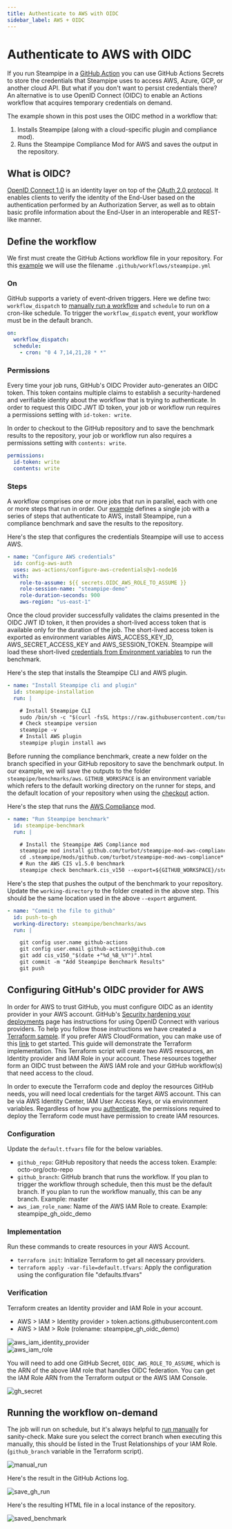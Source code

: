 ```yaml
---
title: Authenticate to AWS with OIDC
sidebar_label: AWS + OIDC
---
```


# Authenticate to AWS with OIDC

If you run Steampipe in a [GitHub Action](https://steampipe.io/docs/integrations/github_action) you can use GitHub Actions Secrets to store the credentials that Steampipe uses to access AWS, Azure, GCP, or another cloud API. But what if you don't want to persist credentials there? An alternative is to use OpenID Connect (OIDC) to enable an Actions workflow that acquires temporary credentials on demand.

The example shown in this post uses the OIDC method in a workflow that:

1. Installs Steampipe (along with a cloud-specific plugin and compliance mod).
2. Runs the Steampipe Compliance Mod for AWS and saves the output in the repository.

## What is OIDC?

[OpenID Connect 1.0](https://openid.net/specs/openid-connect-core-1_0.html) is an identity layer on top of the [OAuth 2.0 protocol](https://www.rfc-editor.org/rfc/rfc6749). It enables clients to verify the identity of the End-User based on the authentication performed by an Authorization Server, as well as to obtain basic profile information about the End-User in an interoperable and REST-like manner.

## Define the workflow

We first must create the GitHub Actions workflow file in your repository. For this [example](https://github.com/turbot/steampipe-samples/blob/main/all/github-actions-oidc/aws/steampipe-sample-aws-workflow.yml) we will use the filename `.github/workflows/steampipe.yml`

### On

GitHub supports a variety of event-driven triggers. Here we define two: `workflow_dispatch` to [manually run a workflow](https://docs.github.com/en/actions/managing-workflow-runs/manually-running-a-workflow) and `schedule` to run on a cron-like schedule. To trigger the `workflow_dispatch` event, your workflow must be in the default branch.

```yaml
on:
  workflow_dispatch:
  schedule:
    - cron: "0 4 7,14,21,28 * *"
```

### Permissions

Every time your job runs, GitHub's OIDC Provider auto-generates an OIDC token. This token contains multiple claims to establish a security-hardened and verifiable identity about the workflow that is trying to authenticate. In order to request this OIDC JWT ID token, your job or workflow run requires a permissions setting with `id-token: write`.

In order to checkout to the GitHub repository and to save the benchmark results to the repository, your job or workflow run also requires a permissions setting with `contents: write`.

```yaml
permissions:
  id-token: write
  contents: write
```

### Steps

A workflow comprises one or more jobs that run in parallel, each with one or more steps that run in order. Our [example](https://github.com/turbot/steampipe-samples/blob/d1658920c41da9ff5a2b98ab981ad330f2ee34a8/all/github-actions-oidc/aws/steampipe-sample-aws-workflow.yml#L15) defines a single job with a series of steps that authenticate to AWS, install Steampipe, run a compliance benchmark and save the results to the repository.

Here's the step that configures the credentials Steampipe will use to access AWS.

```yaml
- name: "Configure AWS credentials"
  id: config-aws-auth
  uses: aws-actions/configure-aws-credentials@v1-node16
  with:
    role-to-assume: ${{ secrets.OIDC_AWS_ROLE_TO_ASSUME }}
    role-session-name: "steampipe-demo"
    role-duration-seconds: 900
    aws-region: "us-east-1"
```

Once the cloud provider successfully validates the claims presented in the OIDC JWT ID token, it then provides a short-lived access token that is available only for the duration of the job. The short-lived access token is exported as environment variables AWS_ACCESS_KEY_ID, AWS_SECRET_ACCESS_KEY and AWS_SESSION_TOKEN.
Steampipe will load these short-lived [credentials from Environment variables](https://hub.steampipe.io/plugins/turbot/aws#credentials-from-environment-variables) to run the benchmark.

Here's the step that installs the Steampipe CLI and AWS plugin.

```yaml
- name: "Install Steampipe cli and plugin"
  id: steampipe-installation
  run: |

    # Install Steampipe CLI
    sudo /bin/sh -c "$(curl -fsSL https://raw.githubusercontent.com/turbot/steampipe/main/install.sh)"
    # Check steampipe version
    steampipe -v
    # Install AWS plugin
    steampipe plugin install aws
```

Before running the compliance benchmark, create a new folder on the branch specified in your GitHub repository to save the benchmark output. In our example, we will save the outputs to the folder `steampipe/benchmarks/aws`. `GITHUB_WORKSPACE` is an environment variable which refers to the default working directory on the runner for steps, and the default location of your repository when using the [checkout](https://github.com/actions/checkout) action.

Here's the step that runs the [AWS Compliance](https://hub.steampipe.io/mods/turbot/aws_compliance) mod.

```yaml
- name: "Run Steampipe benchmark"
  id: steampipe-benchmark
  run: |

    # Install the Steampipe AWS Compliance mod
    steampipe mod install github.com/turbot/steampipe-mod-aws-compliance 
    cd .steampipe/mods/github.com/turbot/steampipe-mod-aws-compliance*
    # Run the AWS CIS v1.5.0 benchmark
    steampipe check benchmark.cis_v150 --export=${GITHUB_WORKSPACE}/steampipe/benchmarks/aws/cis_v150_"$(date +"%d_%B_%Y")".html --output=none
```

Here's the step that pushes the output of the benchmark to your repository. Update the `working-directory` to the folder created in the above step. This should be the same location used in the above `--export` argument.

```yaml
- name: "Commit the file to github"
  id: push-to-gh
  working-directory: steampipe/benchmarks/aws
  run: |

    git config user.name github-actions
    git config user.email github-actions@github.com
    git add cis_v150_"$(date +"%d_%B_%Y")".html 
    git commit -m "Add Steampipe Benchmark Results"
    git push
```

## Configuring GitHub's OIDC provider for AWS

In order for AWS to trust GitHub, you must configure OIDC as an identity provider in your AWS account. GitHub's [Security hardening your deployments](https://docs.github.com/en/actions/deployment/security-hardening-your-deployments) page has instructions for using OpenID Connect with various providers. To help you follow those instructions we have created a [Terraform sample](https://github.com/turbot/steampipe-samples/tree/main/all/github-actions-oidc/aws). If you prefer AWS CloudFormation, you can make use of this [link](https://github.com/aws-actions/configure-aws-credentials#sample-iam-role-cloudformation-template) to get started. This guide will demonstrate the Terraform implementation. This Terraform script will create two AWS resources, an Identity provider and IAM Role in your account. These resources together form an OIDC trust between the AWS IAM role and your GitHub workflow(s) that need access to the cloud.

In order to execute the Terraform code and deploy the resources GitHub needs, you will need local credentials for the target AWS account. This can be via AWS Identity Center, IAM User Access Keys, or via environment variables. Regardless of how you [authenticate](https://registry.terraform.io/providers/hashicorp/aws/latest/docs#authentication-and-configuration), the permissions required to deploy the Terraform code must have permission to create IAM resources.

### Configuration

Update the `default.tfvars` file for the below variables.

* `github_repo`: GitHub repository that needs the access token. Example: octo-org/octo-repo
* `github_branch`: GitHub branch that runs the workflow. If you plan to trigger the workflow through schedule, then this must be the default branch. If you plan to run the workflow manually, this can be any branch. Example: master
* `aws_iam_role_name`: Name of the AWS IAM Role to create. Example: steampipe_gh_oidc_demo

### Implementation

Run these commands to create resources in your AWS Account.

* `terraform init`: Initialize Terraform to get all necessary providers.
* `terraform apply -var-file=default.tfvars`: Apply the configuration using the configuration file "defaults.tfvars"

### Verification

Terraform creates an Identity provider and IAM Role in your account.

* AWS > IAM > Identity provider > token.actions.githubusercontent.com
* AWS > IAM > Role (rolename: steampipe_gh_oidc_demo)

<div style={{"marginBottom":"2em","borderWidth":"thin", "borderStyle":"solid", "borderColor":"lightgray", "padding":"20px", "width":"90%"}}>
<img alt="aws_iam_identity_provider" src="/images/docs/ci-cd-pipelines/oidc/aws_iam_identity_provider.png" />
</div>

<div style={{"marginBottom":"2em","borderWidth":"thin", "borderStyle":"solid", "borderColor":"lightgray", "padding":"20px", "width":"90%"}}>
<img alt="aws_iam_role" src="/images/docs/ci-cd-pipelines/oidc/aws_iam_role.png" />
</div>

You will need to add one GitHub Secret, `OIDC_AWS_ROLE_TO_ASSUME`, which is the ARN of the above IAM role that handles OIDC federation. You can get the IAM Role ARN from the Terraform output or the AWS IAM Console.

<div style={{"marginBottom":"2em","borderWidth":"thin", "borderStyle":"solid", "borderColor":"lightgray", "padding":"20px", "width":"90%"}}>
<img alt="gh_secret" src="/images/docs/ci-cd-pipelines/oidc/gh_secret.png" />
</div>

## Running the workflow on-demand

The job will run on schedule, but it's always helpful to [run manually](https://docs.github.com/en/actions/managing-workflow-runs/manually-running-a-workflow) for sanity-check. Make sure you select the correct branch when executing this manually, this should be listed in the Trust Relationships of your IAM Role. (`github_branch` variable in the Terraform script).

<div style={{"marginBottom":"2em","borderWidth":"thin", "borderStyle":"solid", "borderColor":"lightgray", "padding":"20px", "width":"90%"}}>
<img alt="manual_run" src="/images/docs/ci-cd-pipelines/oidc/manual_run.png" />
</div>

Here's the result in the GitHub Actions log.

<div style={{"marginBottom":"2em","borderWidth":"thin", "borderStyle":"solid", "borderColor":"lightgray", "padding":"20px", "width":"90%"}}>
<img alt="save_gh_run" src="/images/docs/ci-cd-pipelines/oidc/save_gh_run.png" />
</div>

Here's the resulting HTML file in a local instance of the repository.

<div style={{"marginBottom":"2em","borderWidth":"thin", "borderStyle":"solid", "borderColor":"lightgray", "padding":"20px", "width":"90%"}}>
<img alt="saved_benchmark" src="/images/docs/ci-cd-pipelines/oidc/saved_benchmarks.png" />
</div>
